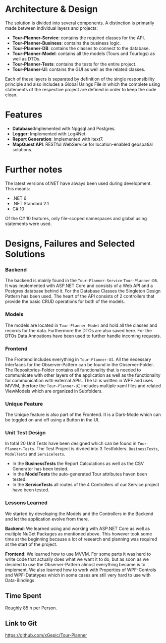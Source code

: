 # Architecture & Design

The solution is divided into several components. A distinction is primarily made between individual layers and projects:

* **Tour-Planner-Service**: contains the required classes for the API.
* **Tour-Planner-Business**: contains the business logic.
* **Tour-Planner-DB**: contains the classes to connect to the database.
* **Tour-Planner-Model**: contains all the models (Tours and Tourlogs) as well as DTOs.
* **Tour-Planner-Tests**: contains the tests for the entire project.
* **Tour-Planner-UI**: contains the GUI as well as the related classes.

Each of these layers is separated by definition of the single responsibility principle and also includes a Global Usings File in which the complete using statements of the respective project are defined in order to keep the code clean.

# Features
* **Database**:Implemented with Npgsql and Postgres.
* **Logger**: Implemented with Log4Net.
* **Report Generation**: Implemented with itext7.
* **MapQuest API**: RESTful WebService for location-enabled geospatial solutions.

# Further notes

The latest versions of.NET have always been used during development. This means: 
* .NET 6 
* .NET Standard 2.1 
* C# 10

Of the C# 10 features, only file-scoped namespaces and global using statements were used.

# Designs, Failures and Selected Solutions

### Backend
The backend is mainly found in the `Tour-Planner-Service` `Tour-Planner-DB`. It was implemented with ASP.NET Core and consists of a Web API and a Postgres database behind it. For the Database Classes the Singleton Design Pattern has been used. The heart of the API consists of 2 controllers that provide the basic CRUD operations for both of the models.

### Models
The models are located in `Tour-Planner-Model` and hold all the classes and records for the data. Furthermore the DTOs are also saved here. For the DTOs Data Annoations have been used to further handle incoming requests.

### Frontend
The Frontend includes everything in `Tour-Planner-UI`. All the necessary Interfaces for the Observer-Pattern can be found in the Observer-Folder. The Repositories-Folder contains all functionality that is needed to communicate with other layers of the application as well as the functionality for communication with external APIs. The UI is written in WPF and uses MVVM, therfore the `Tour-Planner-UI` includes multiple xaml files and related ViewModels which are organized in Subfolders.

### Unique Feature
The Unique feature is also part of the Frontend. It is a Dark-Mode which can be toggled on and off using a Button in the UI.

### Unit Test Design
In total 20 Unit Tests have been designed which can be found in `Tour-Planner-Tests`. The Test Project is divded into 3 Testfolders. `BusinessTests`, `ModelTests` and `ServiceTests`.
* In the **BusinessTests** the Report Calculations as well as the CSV Generator has been tested.
* In the **ModelTests** the auto-generated Tour attributes haven been tested.
* In the **ServiceTests** all routes of the 4 Controllers of our Service project have been tested.

### Lessons Learned
We started by developing the Models and the Controllers in the Backend and let the application evolve from there.

**Backend**: We learned using and working with ASP.NET Core as well as multiple NuGet Packages as mentioned above. This however took some time at the beginning because a lot of research and planning was required at the start of the project.

**Frontend**: We learned how to use MVVM. For some parts it was hard to write code that actually does what we want it to do, but as soon as we decided to use the Observer-Pattern almost everything became is to implement. We also learned how to work with Properties of WPF-Controls and WPF-Datatypes which in some cases are still very hard to use with Data-Bindings.

## Time Spent
Roughly 85 h per Person.

## Link to Git
https://github.com/xGepic/Tour-Planner
